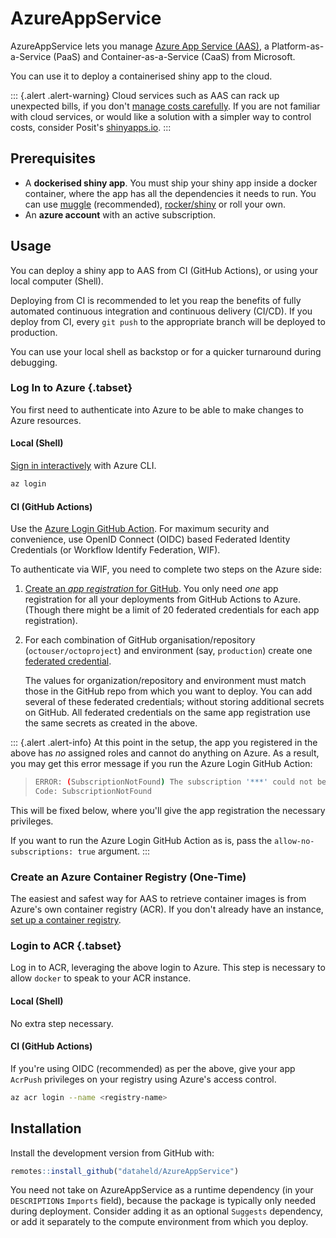 # AzureAppService

AzureAppService lets you manage [Azure App Service (AAS)](https://azure.microsoft.com/en-us/services/app-service/), a Platform-as-a-Service (PaaS) and Container-as-a-Service (CaaS) from Microsoft.

You can use it to deploy a containerised shiny app to the cloud.

::: {.alert .alert-warning}
Cloud services such as AAS can rack up unexpected bills,
if you don't
[manage costs carefully](https://learn.microsoft.com/en-us/azure/cost-management-billing/).
If you are not familiar with cloud services,
or would like a solution with a simpler way to control costs,
consider Posit's [shinyapps.io](https://www.shinyapps.io).
:::

## Prerequisites

- A **dockerised shiny app**.
    You must ship your shiny app inside a docker container,
    where the app has all the dependencies it needs to run.
    You can use [muggle](https://maxheld.de/muggle/) (recommended),
    [rocker/shiny](https://hub.docker.com/r/rocker/shiny)
    or roll your own.
- An **azure account** with an active subscription.

## Usage

You can deploy a shiny app to AAS from CI (GitHub Actions),
or using your local computer (Shell).

Deploying from CI is recommended to let you reap the benefits of fully
automated continuous integration and continuous delivery (CI/CD).
If you deploy from CI, every `git push` to the appropriate branch
will be deployed to production.

You can use your local shell as backstop or
for a quicker turnaround during debugging.

### Log In to Azure {.tabset}

You first need to authenticate into Azure to be able to make changes to Azure resources.

#### Local (Shell)

[Sign in interactively](https://learn.microsoft.com/en-us/cli/azure/authenticate-azure-cli)
with Azure CLI.

```sh
az login
```

#### CI (GitHub Actions)

Use the [Azure Login GitHub Action](https://github.com/marketplace/actions/azure-login).
For maximum security and convenience,
use OpenID Connect (OIDC) based Federated Identity Credentials
(or Workflow Identify Federation, WIF).

To authenticate via WIF, you need to complete two steps on the Azure side:

1. [Create an *app registration* for GitHub](https://learn.microsoft.com/en-us/azure/active-directory/workload-identities/workload-identity-federation-create-trust-user-assigned-managed-identity?pivots=identity-wif-mi-methods-azp).
    You only need *one* app registration for all your deployments from GitHub Actions to Azure.
    (Though there might be a limit of 20 federated credentials for each app registration).
1. For each combination of GitHub organisation/repository (`octouser/octoproject`) and environment (say, `production`) create one [federated credential](https://learn.microsoft.com/en-us/azure/active-directory/workload-identities/workload-identity-federation-create-trust-user-assigned-managed-identity?pivots=identity-wif-mi-methods-azp).

    The values for organization/repository and environment
    must match those in the GitHub repo from which you want to deploy.
    You can add several of these federated credentials;
    without storing additional secrets on GitHub.
    All federated credentials on the same app registration
    use the same secrets as created in the above.

::: {.alert .alert-info}
At this point in the setup,
the app you registered in the above has *no* assigned roles
and cannot do anything on Azure.
As a result,
you may get this error message if you run the Azure Login GitHub Action:

> ```sh
> ERROR: (SubscriptionNotFound) The subscription '***' could not be found.`
> Code: SubscriptionNotFound
> ```

This will be fixed below,
where you'll give the app registration the necessary privileges.

If you want to run the Azure Login GitHub Action as is,
pass the `allow-no-subscriptions: true` argument.
:::

### Create an Azure Container Registry (One-Time)

The easiest and safest way for AAS to retrieve container images is from
Azure's own container registry (ACR).
If you don't already have an instance,
[set up a container registry](https://learn.microsoft.com/en-us/azure/container-registry/).

### Login to ACR {.tabset}

Log in to ACR, leveraging the above login to Azure.
This step is necessary to allow `docker` to speak to your ACR instance.

#### Local (Shell)

No extra step necessary.

#### CI (GitHub Actions)

If you're using OIDC (recommended) as per the above,
give your app `AcrPush` privileges on your registry using Azure's access control.


```sh
az acr login --name <registry-name>
```

## Installation

Install the development version from GitHub with:

```r
remotes::install_github("dataheld/AzureAppService")
```

You need not take on AzureAppService as a runtime dependency (in your `DESCRIPTION`s `Imports` field), because the package is typically only needed during deployment.
Consider adding it as an optional `Suggests` dependency, or add it separately to the compute environment from which you deploy.
